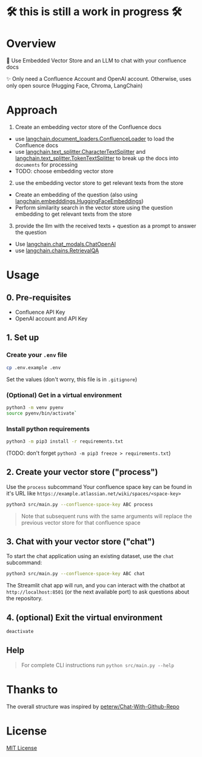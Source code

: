 # 🛠️ this is still a work in progress 🛠️

# Overview
📖 Use Embedded Vector Store and an LLM to chat with your confluence docs

✨ Only need a Confluence Account and OpenAI account. Otherwise, uses only open source (Hugging Face, Chroma, LangChain)

# Approach
1. Create an embedding vector store of the Confluence docs
  - use [langchain.document_loaders.ConfluenceLoader](https://github.com/langchain-ai/langchain/blob/13b4f465e2e67451549dc0662495ae07b3530659/libs/langchain/langchain/document_loaders/confluence.py#L35) to load the Confluence docs
  - use [langchain.text_splitter.CharacterTextSplitter](https://github.com/langchain-ai/langchain/blob/c2d1d903fa35b91018b4d777db2b008fcbaa9fbc/langchain/text_splitter.py#L159) and [langchain.text_splitter.TokenTextSplitter](https://github.com/langchain-ai/langchain/blob/c2d1d903fa35b91018b4d777db2b008fcbaa9fbc/langchain/text_splitter.py#L177) to break up the docs into `documents` for processing
  - TODO: choose embedding vector store
2. use the embedding vector store to get relevant texts from the store
  - Create an embedding of the question (also using [langchain.embedddings.HuggingFaceEmbeddings](https://github.com/langchain-ai/langchain/blob/13b4f465e2e67451549dc0662495ae07b3530659/libs/langchain/langchain/embeddings/huggingface.py#L15))
  - Perform similarity search in the vector store using the question embedding to get relevant texts from the store
3. provide the llm with the received texts + question as a prompt to answer the question
  - Use [langchain.chat_modals.ChatOpenAI](https://github.com/langchain-ai/langchain/blob/master/libs/langchain/langchain/chat_models/openai.py#L181)
  - use [langchain.chains.RetrievalQA](https://github.com/langchain-ai/langchain/blob/13b4f465e2e67451549dc0662495ae07b3530659/libs/langchain/langchain/chains/retrieval_qa/base.py#L27)

# Usage
## 0. Pre-requisites
- Confluence API Key
- OpenAI account and API Key


## 1. Set up
### Create your `.env` file

```bash
cp .env.example .env
```

Set the values (don't worry, this file is in `.gitignore`)

### (Optional) Get in a virtual environment

```bash
python3 -m venv pyenv
source pyenv/bin/activate`
```

### Install python requirements
```bash
python3 -m pip3 install -r requirements.txt
```

(TODO: don't forget `python3 -m pip3 freeze > requirements.txt`)

## 2. Create your vector store ("process")
Use the `process` subcommand
Your confluence space key can be found in it's URL like `https://example.atlassian.net/wiki/spaces/<space-key>`

```bash
python3 src/main.py --confluence-space-key ABC process
```

> Note that subsequent runs with the same arguments will replace the previous vector store for that confluence space

## 3. Chat with your vector store ("chat")
To start the chat application using an existing dataset, use the `chat` subcommand:

```bash
python3 src/main.py --confluence-space-key ABC chat
```

The Streamlit chat app will run, and you can interact with the chatbot at `http://localhost:8501` (or the next available port) to ask questions about the repository.

## 4. (optional) Exit the virtual environment
```bash
deactivate
```

## Help
> For complete CLI instructions run `python src/main.py --help`

# Thanks to
The overall structure was inspired by [peterw/Chat-With-Github-Repo](https://github.com/peterw/Chat-with-Github-Repo)

# License

[MIT License](LICENSE)
